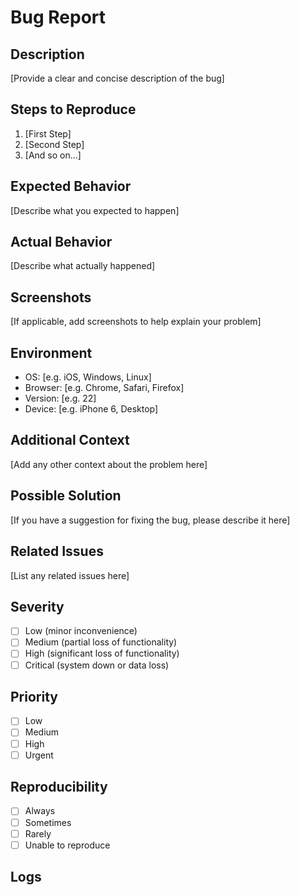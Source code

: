 # Bug Report

## Description
[Provide a clear and concise description of the bug]

## Steps to Reproduce
1. [First Step]
2. [Second Step]
3. [And so on...]

## Expected Behavior
[Describe what you expected to happen]

## Actual Behavior
[Describe what actually happened]

## Screenshots
[If applicable, add screenshots to help explain your problem]

## Environment
- OS: [e.g. iOS, Windows, Linux]
- Browser: [e.g. Chrome, Safari, Firefox]
- Version: [e.g. 22]
- Device: [e.g. iPhone 6, Desktop]

## Additional Context
[Add any other context about the problem here]

## Possible Solution
[If you have a suggestion for fixing the bug, please describe it here]

## Related Issues
[List any related issues here]

## Severity
- [ ] Low (minor inconvenience)
- [ ] Medium (partial loss of functionality)
- [ ] High (significant loss of functionality)
- [ ] Critical (system down or data loss)

## Priority
- [ ] Low
- [ ] Medium
- [ ] High
- [ ] Urgent

## Reproducibility
- [ ] Always
- [ ] Sometimes
- [ ] Rarely
- [ ] Unable to reproduce

## Logs
